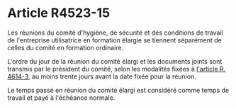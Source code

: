 # Article R4523-15

Les réunions du comité d'hygiène, de sécurité et des conditions de travail de l'entreprise utilisatrice en formation élargie se tiennent séparément de celles du comité en formation ordinaire. 
  
  
L'ordre du jour de la réunion du comité élargi et les documents joints sont transmis par le président du comité, selon les modalités fixées à [l'article R. 4614-3][1], au moins trente jours avant la date fixée pour la réunion. 
  
  
Le temps passé en réunion du comité élargi est considéré comme temps de travail et payé à l'échéance normale.

 [1]: /affichCodeArticle.do?cidTexte=LEGITEXT000006072050&idArticle=LEGIARTI000018492611&dateTexte=&categorieLien=cid